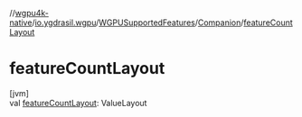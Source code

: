 //[wgpu4k-native](../../../../index.md)/[io.ygdrasil.wgpu](../../index.md)/[WGPUSupportedFeatures](../index.md)/[Companion](index.md)/[featureCountLayout](feature-count-layout.md)

# featureCountLayout

[jvm]\
val [featureCountLayout](feature-count-layout.md): ValueLayout